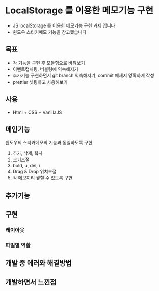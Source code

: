 # LocalStorage 를 이용한 메모기능 구현
- JS localStorage 를 이용한 메모기능 구현 과제 입니다
- 윈도우 스티커메모 기능을 참고했습니다
 
## 목표

- 각 기능을 구현 후 모듈형으로 바꿔보기
- 이벤트캡처링, 버블링에 익숙해지기
- 추가기능 구현하면서 git branch 익숙해지기, commit 메세지 명확하게 작성
- prettier 셋팅하고 사용해보기

## 사용

- Html + CSS + VanillaJS


## 메인기능
윈도우의 스티커메모의 기능과 동일하도록 구현
1. 추가, 삭제, 복사
2. 크기조절
3. bold, u, del, i 
4. Drag & Drop 위치조절
5. 각 메모끼리 곂칠 수 있도록 구현

## 추가기능

## 구현
### 레이아웃

### 파일별 역활

## 개발 중 에러와 해결방법

## 개발하면서 느낀점



